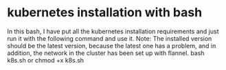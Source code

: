 # kubernetes installation with bash
In this bash, I have put all the kubernetes installation requirements and just run it with the following command and use it.
Note: The installed version should be the latest version, because the latest one has a problem,
and in addition, the network in the cluster has been set up with flannel.
bash k8s.sh 
or 
chmod +x k8s.sh
